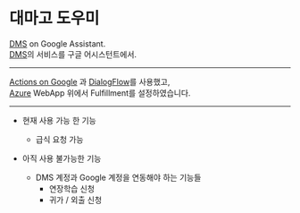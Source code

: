 # 대마고 도우미

<p><a href="http://dsm2015.cafe24.com">DMS</a> on Google Assistant.<br>
<a href="http://dsm2015.cafe24.com">DMS</a>의 서비스를 구글 어시스턴트에서.</p>

***

<p><a href="https://actions.google.com/">Actions on Google</a> 과 <a href="https://dialogflow.com">DialogFlow</a>를 사용했고,<br>
<a href="http://azure.com/">Azure</a> WebApp 위에서 Fulfillment를 설정하였습니다.</p>

***

* 현재 사용 가능 한 기능
  * 급식 요청 가능

* 아직 사용 불가능한 기능
  * DMS 계정과 Google 계정을 연동해야 하는 기능들
    * 연장학습 신청
    * 귀가 / 외출 신청